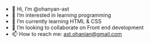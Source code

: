 - 👋 Hi, I’m @ohanyan-ast
- 👀 I’m interested in learning programming
- 🌱 I’m currently learning HTML & CSS
- 💞️ I’m looking to collaborate on Front end development
- 📫 How to reach me: ast.ohanian@gmail.com

<!---
ohanyan-ast/ohanyan-ast is a ✨ special ✨ repository because its `README.md` (this file) appears on your GitHub profile.
You can click the Preview link to take a look at your changes.
--->
